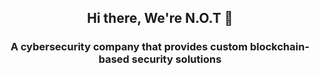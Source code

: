 <h2 align="center"> Hi there, We're N.O.T </a> 👋 </h2>

<h3 align="center"> A cybersecurity company that provides custom blockchain-based security solutions </h3> 

<!-- <h3 align="center"> NFT's of things </h3> -->
